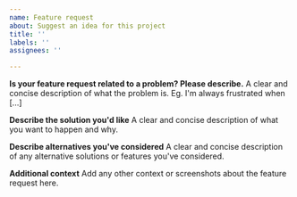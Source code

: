 ```yaml
---
name: Feature request
about: Suggest an idea for this project
title: ''
labels: ''
assignees: ''

---
```


**Is your feature request related to a problem? Please describe.**
A clear and concise description of what the problem is. Eg. I'm always frustrated when [...]

**Describe the solution you'd like**
A clear and concise description of what you want to happen and why.

**Describe alternatives you've considered**
A clear and concise description of any alternative solutions or features you've considered.

**Additional context**
Add any other context or screenshots about the feature request here.
